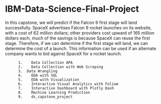 # IBM-Data-Science-Final-Project
In this capstone, we will predict if the Falcon 9 first stage will land successfully. SpaceX advertises Falcon 9 rocket launches on its website, with a cost of 62 million dollars; other providers cost upward of 165 million dollars each, much of the savings is because SpaceX can reuse the first stage. Therefore, if we can determine if the first stage will land, we can determine the cost of a launch. This information can be used if an alternate company wants to bid against SpaceX for a rocket launch.

          1.	Data Collection APA
          2.	Data Collection with Web Scraping
          3.  Data Wrangling
          4.	EDA with SQL
          5.	EDA with Visualization
          6.	Interactive Visual Analytics with Folium
          7.	Interactive Dashboard with Plotly Dash
          8.	Machine Learning Prediction
          9.	ds_capstone_project
